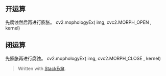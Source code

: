 ## 开运算
先腐蚀然后再进行膨胀。
cv2.mophologyEx( img, cvc2.MORPH_OPEN , kernel)
## 闭运算
先膨胀再进行腐蚀。
cv2.mophologyEx( img, cvc2.MORPH_CLOSE , kernel)
> Written with [StackEdit](https://stackedit.io/).
<!--stackedit_data:
eyJoaXN0b3J5IjpbLTE5MjEzNTE0MzNdfQ==
-->